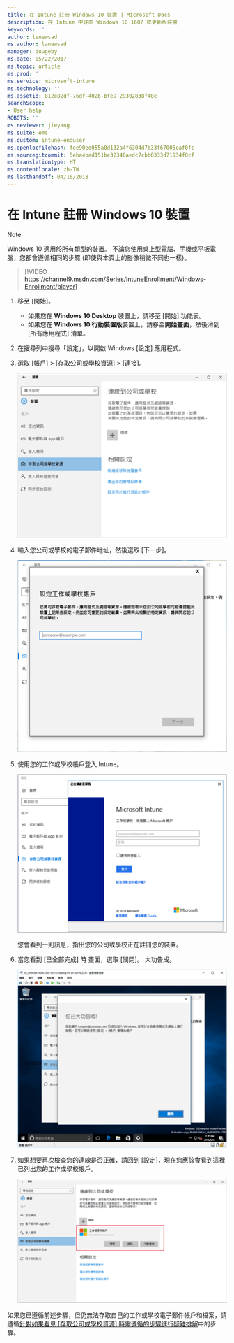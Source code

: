 ```yaml
---
title: 在 Intune 註冊 Windows 10 裝置 | Microsoft Docs
description: 在 Intune 中註冊 Windows 10 1607 或更新版裝置
keywords: ''
author: lenewsad
ms.author: lanewsad
manager: dougeby
ms.date: 05/22/2017
ms.topic: article
ms.prod: ''
ms.service: microsoft-intune
ms.technology: ''
ms.assetid: 812e82df-76df-402b-bfe9-29302838f40e
searchScope:
- User help
ROBOTS: ''
ms.reviewer: jieyang
ms.suite: ems
ms.custom: intune-enduser
ms.openlocfilehash: fee90ed055a0d132a4f6304d7b33f67005caf0fc
ms.sourcegitcommit: 5eba4bad151be32346aedc7cbb0333d71934f8cf
ms.translationtype: HT
ms.contentlocale: zh-TW
ms.lasthandoff: 04/16/2018
---
```

# <a name="enroll-your-windows-10-device-in-intune"></a>在 Intune 註冊 Windows 10 裝置

> [!NOTE]
> Windows 10 適用於所有類型的裝置。 不論您使用桌上型電腦、手機或平板電腦，您都會遵循相同的步驟 (即使與本頁上的影像稍微不同也一樣)。

> [!VIDEO https://channel9.msdn.com/Series/IntuneEnrollment/Windows-Enrollment/player]

1. 移至 [開始]。

   - 如果您在 **Windows 10 Desktop** 裝置上，請移至 [開始] 功能表。
   - 如果您在 **Windows 10 行動裝置版**裝置上，請移至**開始畫面**，然後滑到 [所有應用程式] 清單。

2. 在搜尋列中搜尋「設定」，以開啟 Windows [設定] 應用程式。

3. 選取 [帳戶] > [存取公司或學校資源] > [連接]。

    ![選取 [存取公司或學校帳戶]](./media/w10-enroll-rs1-connect-to-work-or-school.png)

4. 輸入您公司或學校的電子郵件地址，然後選取 [下一步]。

   ![輸入您的工作或學校帳戶](./media/w10-enroll-rs1-set-up-work-or-school-account.png)

5. 使用您的工作或學校帳戶登入 Intune。

    ![新增工作或學校帳戶](./media/w10-enroll-rs1-enter-your-credentials.png)

    您會看到一則訊息，指出您的公司或學校正在註冊您的裝置。

6. 當您看到 [已全部完成] 時 畫面，選取 [關閉]。 大功告成。

   ![在「已全部完成!」畫面上選取關閉 點選 [關閉]](./media/w10-enroll-rs1-youre-all-set.png)

7. 如果想要再次檢查您的連線是否正確，請回到 [設定]，現在您應該會看到這裡已列出您的工作或學校帳戶。

    ![驗證連線已正確設定](./media/w10-enroll-rs1-validate-successful-enrollment.png)

如果您已遵循前述步驟，但仍無法存取自己的工作或學校電子郵件帳戶和檔案，請遵循[針對如果看見 [存取公司或學校資源] 時需遵循的步驟進行疑難排解](troubleshoot-your-windows-10-device-windows.md#troubleshooting-steps-to-follow-if-you-see-access-work-or-school)中的步驟。
